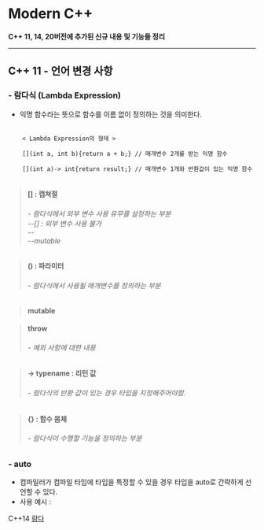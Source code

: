 **Modern C++**
=======
**C++ 11, 14, 20버전에 추가된 신규 내용 및 기능들 정리**
* * *



**C++ 11 - 언어 변경 사항**
-----

### **- 람다식 (Lambda Expression)**
- 익명 함수라는 뜻으로 함수를 이름 없이 정의하는 것을 의미한다.

<pre>
  <code>
    < Lambda Expression의 형태 >
    
    [](int a, int b){return a + b;} // 매개변수 2개를 받는 익명 함수
    
    [](int a)-> int{return result;} // 매개변수 1개와 반환값이 있는 익명 함수
  </code>
</pre>
> #### [] : 캡쳐절
> ###### - 람다식에서 외부 변수 사용 유무를 설정하는 부분</br> --[] : 외부 변수 사용 불가 </br> -- </br> --mutable

> #### () : 파라미터
> ###### - 람다식에서 사용될 매개변수를 정의하는 부분

> #### mutable

> #### throw
> ###### - 예외 사항에 대한 내용

> #### -> typename : 리턴 값
> ###### - 람다식의 반환 값이 있는 경우 타입을 지정해주어야함.

> #### {} : 함수 몸체
> ###### - 람다식이 수행할 기능을 정의하는 부분

### **- auto**
- 컴파일러가 컴파일 타임에 타입을 특정할 수 있을 경우 타입을 auto로 간략하게 선언할 수 있다.
- 사용 예시 : 



C++14
[람다](https://github.com/tbvjchvkfl/Studing-C_plus_plus/edit/main/Mordern%20C%2B%2B/Read%20me.md)
